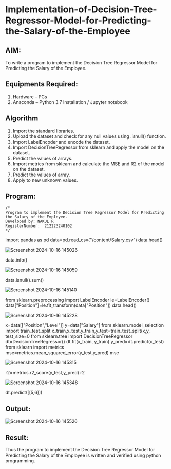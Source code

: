 # Implementation-of-Decision-Tree-Regressor-Model-for-Predicting-the-Salary-of-the-Employee

## AIM:
To write a program to implement the Decision Tree Regressor Model for Predicting the Salary of the Employee.

## Equipments Required:
1. Hardware – PCs
2. Anaconda – Python 3.7 Installation / Jupyter notebook

## Algorithm
1.  Import the standard libraries.
2. Upload the dataset and check for any null values using .isnull()
function.
3. Import LabelEncoder and encode the dataset.
4.  Import DecisionTreeRegressor from sklearn and apply the model on
the dataset.
5. Predict the values of arrays.
6.  Import metrics from sklearn and calculate the MSE and R2 of the
model on the dataset.
7. Predict the values of array.
8.  Apply to new unknown values.

## Program:
```
/*
Program to implement the Decision Tree Regressor Model for Predicting the Salary of the Employee.
Developed by: NAKUL R
RegisterNumber:  212223240102
*/
```
import pandas as pd
data=pd.read_csv("/content/Salary.csv")
data.head()

![Screenshot 2024-10-16 145026](https://github.com/user-attachments/assets/e999974e-08a2-47eb-a21a-66fdb16b8fbe)


data.info()

![Screenshot 2024-10-16 145059](https://github.com/user-attachments/assets/38a127b9-acc3-4516-8a76-e2ebad384681)

data.isnull().sum()

![Screenshot 2024-10-16 145140](https://github.com/user-attachments/assets/cf9dc1d3-19cd-4f8c-a518-5798aa5e224d)

from sklearn.preprocessing import LabelEncoder
le=LabelEncoder()
data["Position"]=le.fit_transform(data["Position"])
data.head()

![Screenshot 2024-10-16 145228](https://github.com/user-attachments/assets/5b23a3b6-dec2-4276-a471-8352033cb4f5)

x=data[["Position","Level"]]
y=data["Salary"]
from sklearn.model_selection import train_test_split
x_train,x_test,y_train,y_test=train_test_split(x,y, test_size=0
from sklearn.tree import DecisionTreeRegressor
dt=DecisionTreeRegressor()
dt.fit(x_train, y_train)
y_pred=dt.predict(x_test)
from sklearn import metrics
mse=metrics.mean_squared_error(y_test,y_pred)
mse

![Screenshot 2024-10-16 145315](https://github.com/user-attachments/assets/82175555-9220-4d68-a10e-155d96d44594)

r2=metrics.r2_score(y_test,y_pred)
r2

![Screenshot 2024-10-16 145348](https://github.com/user-attachments/assets/a75fc90d-797d-444e-8fd2-27abaa859bf9)

dt.predict([[5,6]])
## Output:

![Screenshot 2024-10-16 145526](https://github.com/user-attachments/assets/f9e6381a-4826-4e74-9e3a-686d5970c835)


## Result:
Thus the program to implement the Decision Tree Regressor Model for Predicting the Salary of the Employee is written and verified using python programming.
